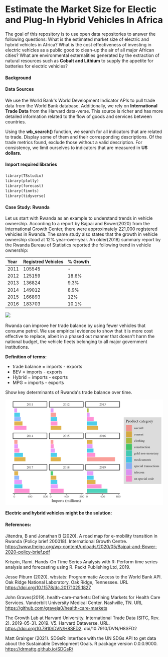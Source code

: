 # Estimate the Market Size for Electic and Plug-In Hybrid Vehicles In Africa
The goal of this repository is to use open data repositories to answer the following questions: What is the estimated market size of electric and hybrid vehicles in Africa? What is the cost effectiveness of investing in electric vehicles as a public good to clean-up the air of all major African cities? What are environmental externalities generated by the extraction of natural resources such as **Cobalt and Lithium** to supply the appetite for batteries for electric vehicles?


#### Background 


#### Data Sources
We use the World Bank's World Development Indicator APIs to pull trade data from the World Bank database. Additionally, we rely on **International Trade Data** from the Harvard data-verse. This source is richer and has more detailed information related to the flow of goods and services between countries.  


Using the **wb_search()** function, we search for all indicators that are related to trade. Display some of them and their corresponding descriptions. Of the trade metrics found, exclude those without a valid description. For consistency, we limit ourselves to indicators that are measured in **US dollars.**  

#### Import required libraries
```
library(TSstudio)
library(plotly)
library(forecast)
library(finnts)
library(tidyverse)
```


#### Case Study: Rwanda

Let us start with Rwanda as an example to understand trends in vehicle ownership. According to a report by Bajpai and Bower(2020) from the International Growth Center, there were approximately 221,000 registered vehicles in Rwanda. The same study also states that the growth in vehicle ownership stood at 12% year-over-year. An older(2018) summary report by the Rwanda Bureau of Statistics reported the following trend in vehicle ownership: 

|Year    |Registred Vehicles   |% Growth| 
:---------|:-------------------|:-------|
|2011    |105545               |-       |
|2012    |125159               |18.6%   |
|2013    |136824               |9.3%    |
|2014    |149012               |8.9%    |
|2015    |166893               |12%     |
|2016    |183703               |10.1%   |

![](plots/auto_ownership_trend.png)

Rwanda can improve her trade balance by using fewer vehicles that consume petrol. We use empirical evidence to show that it is more cost effective to replace, albeit in a phased out manner that doesn't harm the national budget, the vehicle fleets belonging to all major government institutions.

**Definition of terms:**
- trade balance = imports - exports
- BEV = imports - exports
- Hybrid = imports - exports
- MPG = imports - exports

Show key determinants of Rwanda's trade balance over time. 

![](plots/rwanda_imports.png)

**Electric and hybrid vehicles might be the solution:**


#### References: 

Jitendra, B and Jonathan B (2020). A road map for e-mobility transition in Rwanda (Policy brief 200018). International Growth Centre. https://www.theigc.org/wp-content/uploads/2020/05/Bajpai-and-Bower-2020-policy-brief.pdf 
  
Krispin, Rami. Hands-On Time Series Analysis with R: Perform time series analysis and forecasting using R. Packt Publishing Ltd, 2019.

Jesse Piburn (2020). wbstats: Programmatic Access to the World Bank API. Oak Ridge
  National Laboratory. Oak Ridge, Tennessee. URL
  https://doi.org/10.11578/dc.20171025.1827
  
John Graves(2019). health-care-markets: Defining Markets for Health Care Services.
  Vanderbilt University Medical Center. Nashville, TN. URL 
  https://github.com/graveja0/health-care-markets
  
The Growth Lab at Harvard University. International Trade Data (SITC, Rev. 2).
  2019-05-31. 2019. V5. Harvard Dataverse. URL. https://doi.org/10.7910/DVN/H8SFD2. 
  doi/10.7910/DVN/H8SFD2

Matt Grainger (2021). SDGsR: Interface with the UN SDGs API to get data about the 
  Sustainable Development Goals. R package version
  0.0.0.9000. https://drmattg.github.io/SDGsR/
